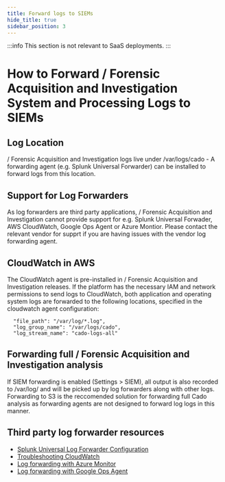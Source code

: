 ```yaml
---
title: Forward logs to SIEMs
hide_title: true
sidebar_position: 3
---
```


:::info
This section is not relevant to SaaS deployments.
:::

# How to Forward / Forensic Acquisition and Investigation System and Processing Logs to SIEMs

## Log Location
/ Forensic Acquisition and Investigation logs live under /var/logs/cado - A forwarding agent (e.g. Splunk Universal Forwarder) can be installed to forward logs from this location.

## Support for Log Forwarders
As log forwarders are third party applications, / Forensic Acquisition and Investigation cannot provide support for e.g. Splunk Universal Forwader, AWS CloudWatch, Google Ops Agent or Azure Montior. Please contact the relevant vendor for supprt if you are having issues with the vendor log forwarding agent.

## CloudWatch in AWS
The CloudWatch agent is pre-installed in / Forensic Acquisition and Investigation releases.
If the platform has the necessary IAM and network permissions to send logs to CloudWatch, both application and operating system logs are forwarded to the following locations, specified in the cloudwatch agent configuration:

```
  "file_path": "/var/log/*.log",
  "log_group_name": "/var/logs/cado",
  "log_stream_name": "cado-logs-all"
```

## Forwarding full / Forensic Acquisition and Investigation analysis
If SIEM forwarding is enabled (Settings > SIEM), all output is also recorded to /var/log/ and will be picked up by log forwarders along with other logs.
Forwarding to S3 is the reccomended solution for forwarding full Cado analysis as forwarding agents are not designed to forward log logs in this manner.

## Third party log forwarder resources
* [Splunk Universal Log Forwarder Configuration](https://docs.splunk.com/Documentation/Forwarder/9.4.0/Forwarder/Configuretheuniversalforwarder)
* [Troubleshooting CloudWatch](https://docs.aws.amazon.com/AmazonCloudWatch/latest/monitoring/troubleshooting-CloudWatch-Agent.html)
* [Log forwarding with Azure Monitor](https://learn.microsoft.com/en-us/azure/azure-monitor/essentials/data-collection-rule-structure)
* [Log forwarding with Google Ops Agent](https://cloud.google.com/logging/docs/agent/ops-agent/configuration)
